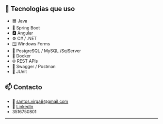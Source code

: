 

## 🚀 Tecnologías que uso

- 🟦 Java
- 🌿 Spring Boot
- 🅰️ Angular
- ⚙️ C# / .NET
- 🪟 Windows Forms
- 🐘 PostgreSQL / MySQL /SqlServer
- 🐳 Docker
- 🌐 REST APIs
- 🧾 Swagger / Postman
- 🧪 JUnit

## 📫 Contacto

- 📧 santos.virga9@gmail.com  
- 💼 [LinkedIn](https://www.linkedin.com/in/santosvirga/)  
- 3516750801



---



